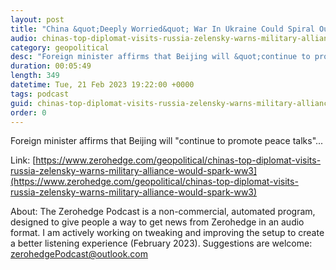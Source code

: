```yaml
---
layout: post
title: "China &quot;Deeply Worried&quot; War In Ukraine Could Spiral Out Of Control"
audio: chinas-top-diplomat-visits-russia-zelensky-warns-military-alliance-would-spark-ww3-2
category: geopolitical
desc: "Foreign minister affirms that Beijing will &quot;continue to promote peace talks&quot;...  "
duration: 00:05:49
length: 349
datetime: Tue, 21 Feb 2023 19:22:00 +0000
tags: podcast
guid: chinas-top-diplomat-visits-russia-zelensky-warns-military-alliance-would-spark-ww3-0
order: 0
---
```

Foreign minister affirms that Beijing will &quot;continue to promote peace talks&quot;...  

Link: [https://www.zerohedge.com/geopolitical/chinas-top-diplomat-visits-russia-zelensky-warns-military-alliance-would-spark-ww3](https://www.zerohedge.com/geopolitical/chinas-top-diplomat-visits-russia-zelensky-warns-military-alliance-would-spark-ww3)

About: The Zerohedge Podcast is a non-commercial, automated program, designed to give people a way to get news from Zerohedge in an audio format.  I am actively working on tweaking and improving the setup to create a better listening experience (February 2023).  Suggestions are welcome: [zerohedgePodcast@outlook.com](mailto:zerohedgePodcast@outlook.com)